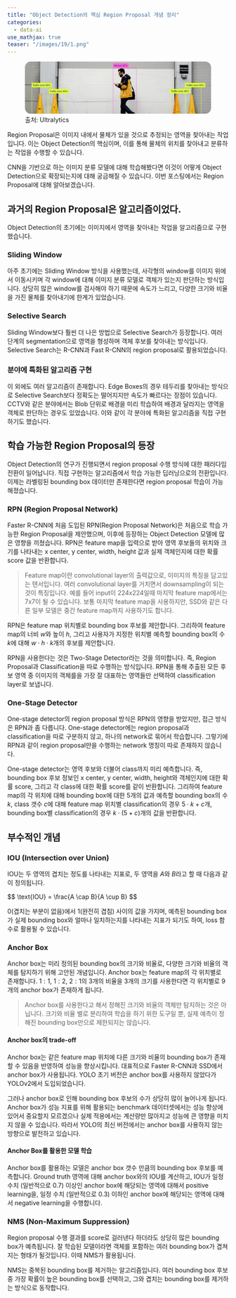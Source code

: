 ```yaml
---
title: "Object Detection의 핵심 Region Proposal 개념 정리"
categories:
  - data-ai
use_mathjax: true
teaser: "/images/19/1.png"
---
```


<figure>
  <img src="/images/19/1.png" alt="image1">
  <figcaption>출처: Ultralytics</figcaption>
</figure>

<!--excerpt open-->

Region Proposal은 이미지 내에서 물체가 있을 것으로 추정되는 영역을 찾아내는 작업입니다. 이는 Object Detection의 핵심이며, 이를 통해 물체의 위치를 찾아내고 분류하는 작업을 수행할 수 있습니다.

CNN을 기반으로 하는 이미지 분류 모델에 대해 학습해봤다면 이것이 어떻게 Object Detection으로 확장되는지에 대해 궁금해질 수 있습니다. 이번 포스팅에서는 Region Proposal에 대해 알아보겠습니다.

<!--excerpt close-->

## 과거의 Region Proposal은 알고리즘이었다.

Object Detection의 초기에는 이미지에서 영역을 찾아내는 작업을 알고리즘으로 구현했습니다.

### Sliding Window

아주 초기에는 Sliding Window 방식을 사용했는데, 사각형의 window를 이미지 위에서 이동시키며 각 window에 대해 이미지 분류 모델로 객체가 있는지 판단하는 방식입니다. 상당히 많은 window를 검사해야 하기 때문에 속도가 느리고, 다양한 크기와 비율을 가진 물체를 찾아내기에 한계가 있었습니다.

### Selective Search

Sliding Window보다 훨씬 더 나은 방법으로 Selective Search가 등장합니다. 여러 단계의 segmentation으로 영역을 형성하며 객체 후보를 찾아내는 방식입니다. Selective Search는 R-CNN과 Fast R-CNN의 region proposal로 활용되었습니다.

### 분야에 특화된 알고리즘 구현

이 외에도 여러 알고리즘이 존재합니다. Edge Boxes의 경우 테두리를 찾아내는 방식으로 Selective Search보다 정확도는 떨어지지만 속도가 빠르다는 장점이 있습니다. CCTV와 같은 분야에서는 Blob 단위로 배경을 미리 학습하여 배경과 달라지는 영역을 객체로 판단하는 경우도 있었습니다. 이와 같이 각 분야에 특화된 알고리즘을 직접 구현하기도 했습니다.

## 학습 가능한 Region Proposal의 등장

Object Detection의 연구가 진행되면서 region proposal 수행 방식에 대한 패러다임 전환이 일어납니다. 직접 구현하는 알고리즘에서 학습 가능한 딥러닝으로의 전환입니다. 이제는 라벨링된 bounding box 데이터만 존재한다면 region proposal 학습이 가능해졌습니다.

### RPN (Region Proposal Network)

Faster R-CNN에 처음 도입된 RPN(Region Proposal Network)은 처음으로 학습 가능한 Region Proposal을 제안했으며, 이후에 등장하는 Object Detection 모델에 많은 영향을 끼쳤습니다. RPN은 feature map을 입력으로 받아 영역 후보들의 위치와 크기를 나타내는 $\text{x center}$, $\text{y center}$, $\text{width}$, $\text{height}$ 값과 실제 객체인지에 대한 확률 $\text{score}$ 값을 반환합니다.

> Feature map이란 convolutional layer의 출력값으로, 이미지의 특징을 담고있는 텐서입니다. 여러 convolutional layer를 거치면서 downsampling이 되는 것이 특징입니다. 예를 들어 input이 224x224일때 마지막 feature map에서는 7x7이 될 수 있습니다. 보통 마지막 feature map을 사용하지만, SSD와 같은 다른 일부 모델은 중간 feature map까지 사용하기도 합니다.

RPN은 feature map 위치별로 bounding box 후보를 제안합니다. 그리하여 feature map의 너비 $w$와 높이 $h$, 그리고 사용자가 지정한 위치별 예측할 bounding box의 수 $k$에 대해 $w\cdot h\cdot k$개의 후보를 제안합니다.

RPN을 사용한다는 것은 Two-Stage Detector라는 것을 의미합니다. 즉, Region Proposal과 Classification을 따로 수행하는 방식입니다. RPN을 통해 추출된 모든 후보 영역 중 이미지의 객체를을 가장 잘 대표하는 영역들만 선택하여 classification layer로 보냅니다.

### One-Stage Detector

One-stage detector의 region proposal 방식은 RPN의 영향을 받았지만, 접근 방식은 RPN과 좀 다릅니다. One-stage detector에는 region proposal과 classification을 따로 구분하지 않고, 하나의 network로 묶어서 학습합니다. 그렇기에 RPN과 같이 region proposal만을 수행하는 network 명칭이 따로 존재하지 않습니다.

One-stage detector는 영역 후보와 더불어 class까지 미리 예측합니다. 즉, bounding box 후보 정보인 $\text{x center}$, $\text{y center}$, $\text{width}$, $\text{height}$와 객체인지에 대한 확률 $\text{score}$, 그리고 각 class에 대한 확률 $\text{score}$를 같이 반환합니다. 그리하여 feature map의 각 위치에 대해 bounding box에 대한 5개의 값과 예측할 bounding box의 수 $k$, class 갯수 $c$에 대해 feature map 위치별 classification의 경우 $5 \cdot k+c$개, bounding box별 classification의 경우 $k \cdot (5+c)$개의 값을 반환합니다.

## 부수적인 개념

### IOU (Intersection over Union)

$\text{IOU}$는 두 영역의 겹치는 정도를 나타내는 지표로, 두 영역을 $A$와 $B$라고 할 때 다음과 같이 정의됩니다.

\$\$ \text{IOU} = \frac{A \cap B}{A \cup B} \$\$

$0$(겹치는 부분이 없음)에서 $1$(완전히 겹침) 사이의 값을 가지며, 예측된 bounding box가 실제 bounding box와 얼마나 일치하는지를 나타내는 지표가 되기도 하여, loss 함수로 활용될 수 있습니다.

### Anchor Box

Anchor box는 미리 정의된 bounding box의 크기와 비율로, 다양한 크기와 비율의 객체를 탐지하기 위해 고안된 개념입니다. Anchor box는 feature map의 각 위치별로 존재합니다. $1:1$, $1:2$, $2:1$의 3개의 비율을 3개의 크기를 사용한다면 각 위치별로 9개의 anchor box가 존재하게 됩니다.

> Anchor box를 사용한다고 해서 정해진 크기와 비율의 객체만 탐지하는 것은 아닙니다. 크기와 비율 별로 분리하여 학습을 하기 위한 도구일 뿐, 실제 예측이 정해진 bounding box만으로 제한되지는 않습니다.

#### Anchor box의 trade-off

Anchor box는 같은 feature map 위치에 다른 크기와 비율의 bounding box가 존재할 수 있음을 반영하여 성능을 향상시킵니다. 대표적으로 Faster R-CNN과 SSD에서 anchor box가 사용됩니다. YOLO 초기 버전은 anchor box를 사용하지 않았다가 YOLOv2에서 도입되었습니다.

그러나 anchor box로 인해 bounding box 후보의 수가 상당히 많이 늘어나게 됩니다. Anchor box가 성능 지표를 위해 활용되는 benchmark 데이터셋에서는 성능 향상에 있어서 중요할지 모르겠으나 실제 적용에서는 계산량만 많아지고 성능에 큰 영향을 미치지 않을 수 있습니다. 따라서 YOLO의 최신 버전에서는 anchor box를 사용하지 않는 방향으로 발전하고 있습니다.

#### Anchor Box를 활용한 모델 학습

Anchor box를 활용하는 모델은 anchor box 갯수 만큼의 bounding box 후보를 예측합니다. Ground truth 영역에 대해 anchor box와의 $\text{IOU}$를 계산하고, $\text{IOU}$가 일정 수치 (일반적으로 $0.7$) 이상인 anchor box에 해당되는 영역에 대해서 positive learning을, 일정 수치 (일반적으로 $0.3$) 이하인 anchor box에 해당되는 영역에 대해서 negative learning을 수행합니다.


### NMS (Non-Maximum Suppression)

Region proposal 수행 결과를 score로 걸러낸다 하더라도 상당히 많은 bounding box가 예측됩니다. 잘 학습된 모델이라면 객체를 포함하는 여러 bounding box가 겹쳐지는 형태가 될것입니다. 이때 NMS가 활용됩니다.

NMS는 중복된 bounding box를 제거하는 알고리즘입니다. 여러 bounding box 후보 중 가장 확률이 높은 bounding box를 선택하고, 그와 겹치는 bounding box를 제거하는 방식으로 동작합니다.